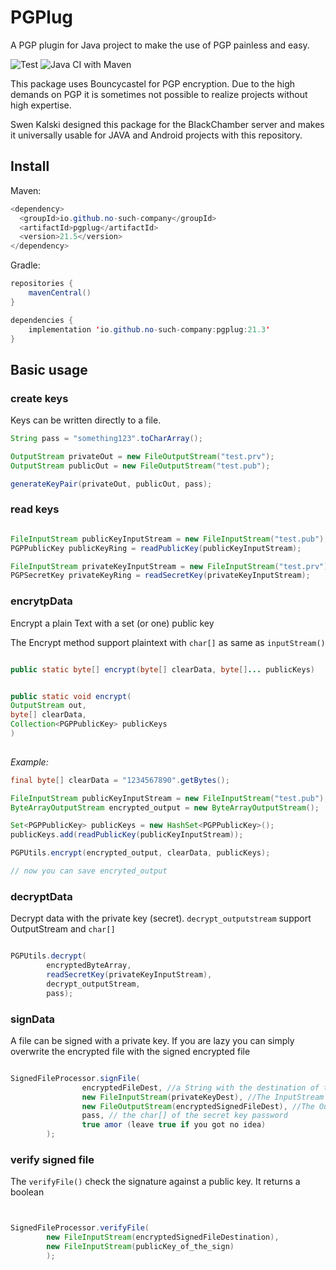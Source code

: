 # PGPlug
A PGP plugin for Java project to make the use of PGP painless and easy.

![Test](https://github.com/no-such-company/PGPlug/workflows/Test/badge.svg?branch=main) ![Java CI with Maven](https://github.com/no-such-company/PGPlug/workflows/Java%20CI%20with%20Maven/badge.svg)

This package uses Bouncycastel for PGP encryption.
Due to the high demands on PGP it is sometimes not possible to realize projects without high expertise.

Swen Kalski designed this package for the BlackChamber server and makes it universally usable for JAVA and Android projects with this repository.

## Install

Maven:
```java
<dependency>
  <groupId>io.github.no-such-company</groupId>
  <artifactId>pgplug</artifactId>
  <version>21.5</version>
</dependency>
```
Gradle:
```java
repositories {
	mavenCentral()
}

dependencies {
	implementation 'io.github.no-such-company:pgplug:21.3'
}
```

## Basic usage

### create keys

Keys can be written directly to a file.

```java
String pass = "something123".toCharArray();

OutputStream privateOut = new FileOutputStream("test.prv");
OutputStream publicOut = new FileOutputStream("test.pub");

generateKeyPair(privateOut, publicOut, pass);

```

### read keys

```java

FileInputStream publicKeyInputStream = new FileInputStream("test.pub");
PGPPublicKey publicKeyRing = readPublicKey(publicKeyInputStream);

FileInputStream privateKeyInputStream = new FileInputStream("test.prv");
PGPSecretKey privateKeyRing = readSecretKey(privateKeyInputStream);
```

### encrytpData

Encrypt a plain Text with a set (or one) public key

The Encrypt method support plaintext with `char[]` as same as `inputStream()`

```java

public static byte[] encrypt(byte[] clearData, byte[]... publicKeys)

```

```java

public static void encrypt(
OutputStream out,
byte[] clearData,
Collection<PGPPublicKey> publicKeys
)
        
```

*Example:*

```java
final byte[] clearData = "1234567890".getBytes();

FileInputStream publicKeyInputStream = new FileInputStream("test.pub");
ByteArrayOutputStream encrypted_output = new ByteArrayOutputStream();

Set<PGPPublicKey> publicKeys = new HashSet<PGPPublicKey>();
publicKeys.add(readPublicKey(publicKeyInputStream));

PGPUtils.encrypt(encrypted_output, clearData, publicKeys);

// now you can save encryted_output
```

### decryptData

Decrypt data with the private key (secret).
`decrypt_outputstream` support OutputStream and `char[]`

```java

PGPUtils.decrypt(
        encryptedByteArray,
        readSecretKey(privateKeyInputStream),
        decrypt_outputStream, 
        pass);

```

### signData

A file can be signed with a private key.
If you are lazy you can simply overwrite the encrypted file with the signed encrypted file

```java

SignedFileProcessor.signFile(
                encryptedFileDest, //a String with the destination of the encryted file wich has to be signed
                new FileInputStream(privateKeyDest), //The InputStream of the private (secret) key
                new FileOutputStream(encryptedSignedFileDest), //The Outputstream of the signed file
                pass, // the char[] of the secret key password
                true amor (leave true if you got no idea)
        );

```

### verify signed file

The `verifyFile()` check the signature against a public key.
It returns a boolean

```java


SignedFileProcessor.verifyFile(
        new FileInputStream(encryptedSignedFileDestination),
        new FileInputStream(publicKey_of_the_sign)
        );

```
